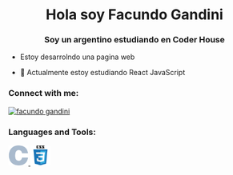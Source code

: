<h1 align="center">Hola soy Facundo Gandini</h1>
<h3 align="center">Soy un argentino estudiando en Coder House</h3>

- Estoy desarrolndo una pagina web 

- 🌱 Actualmente estoy estudiando React JavaScript

<h3 align="left">Connect with me:</h3>
<p align="left">
<a href="https://linkedin.com/in/facundo gandini" target="blank"><img align="center" src="https://raw.githubusercontent.com/rahuldkjain/github-profile-readme-generator/master/src/images/icons/Social/linked-in-alt.svg" alt="facundo gandini" height="30" width="40" /></a>
</p>

<h3 align="left">Languages and Tools:</h3>
<p align="left"> <a href="https://www.cprogramming.com/" target="_blank" rel="noreferrer"> <img src="https://raw.githubusercontent.com/devicons/devicon/master/icons/c/c-original.svg" alt="c" width="40" height="40"/> </a> <a href="https://www.w3schools.com/css/" target="_blank" rel="noreferrer"> <img src="https://raw.githubusercontent.com/devicons/devicon/master/icons/css3/css3-original-wordmark.svg" alt="css3" width="40" height="40"/> </a> </p>
